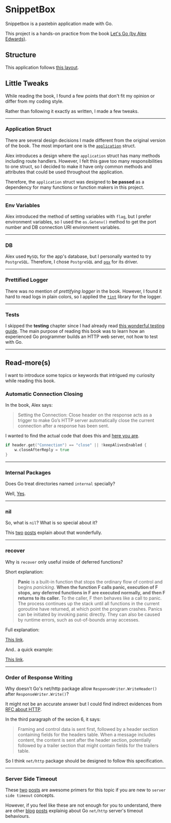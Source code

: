 # SnippetBox

Snippetbox is a pastebin application made with Go.

This project is a hands-on practice from the book [Let's Go (by Alex Edwards)](https://lets-go.alexedwards.net/).

## Structure

This application follows [this layout](https://go.dev/doc/modules/layout#server-project).

## Little Tweaks

While reading the book, I found a few points that don't fit my opinion or differ from my coding style.

Rather than following it exactly as written, I made a few tweaks.

---

### Application Struct

There are several design decisions I made different from the original version of the book. The most important one is the [`application`](./cmd/web/application.go) struct.

Alex introduces a design where the `application` struct has many methods including route handlers. However, I felt this gave too many responsibilities to one struct, so I decided to make it have only common methods and attributes that could be used throughout the application.

Therefore, the `application` struct was designed to **be passed** as a dependency for many functions or function makers in this project.

---

### Env Variables

Alex introduced the method of setting variables with `flag`, but I prefer environment variables, so I used the `os.Getenv()` method to get the port number and DB connection URI environment variables.

---

### DB

Alex used `MySQL` for the app's database, but I personally wanted to try `PostgreSQL`. Therefore, I chose `PostgreSQL` and [`pgx`](https://github.com/jackc/pgx) for its driver.

---

### Prettified Logger

There was no mention of _prettifying logger_ in the book. However, I found it hard to read logs in plain colors, so I applied the [`tint`](https://github.com/lmittmann/tint) library for the logger.

---

### Tests

I skipped the **testing** chapter since I had already read [this wonderful testing guide](https://quii.gitbook.io/learn-go-with-tests). The main purpose of reading this book was to learn how an experienced Go programmer builds an HTTP web server, not how to test with Go.

---

## Read-more(s)

I want to introduce some topics or keywords that intrigued my curiosity while reading this book.

### Automatic Connection Closing

In the book, Alex says:

> Setting the Connection: Close header on the response acts as a trigger to make Go’s
> HTTP server automatically close the current connection after a response has been sent.

I wanted to find the actual code that does this and [here you are](https://cs.opensource.google/go/go/+/refs/tags/go1.24.2:src/net/http/server.go;l=1397).

```go
if header.get("Connection") == "close" || !keepAlivesEnabled {
	w.closeAfterReply = true
}
```

---

### Internal Packages

Does Go treat directories named `internal` specially?

Well, [Yes](https://go.dev/doc/go1.4#internalpackages).

---

### nil

So, what is `nil`? What is so special about it?

This [two](https://go101.org/article/nil.html) [posts](https://www.dolthub.com/blog/2023-09-08-much-ado-about-nil-things/) explain about that wonderfully.

---

### recover

Why is `recover` only useful inside of deferred functions?

Short explanation:

> **Panic** is a built-in function that stops the ordinary flow of control and begins _panicking_. **When the function F calls panic, execution of F stops, any deferred functions in F are executed normally, and then F returns to its caller.** To the caller, F then behaves like a call to panic. The process continues up the stack until all functions in the current goroutine have returned, at which point the program crashes. Panics can be initiated by invoking panic directly. They can also be caused by runtime errors, such as out-of-bounds array accesses.

Full explanation:

[This link](https://go.dev/blog/defer-panic-and-recover).

And.. a quick example:

[This link](https://gobyexample.com/recover).

---

### Order of Response Writing

Why doesn't Go's net/http package allow `ResponseWriter.WriteHeader()` after `ResponseWriter.Write()`?

It might not be an accurate answer but I could find indirect evidences from [RFC about HTTP](https://www.rfc-editor.org/rfc/rfc9110.html#section-6).

In the third paragraph of the secion 6, it says:

> Framing and control data is sent first, followed by a header section containing fields for the headers table. When a message includes content, the content is sent after the header section, potentially followed by a trailer section that might contain fields for the trailers table.

So I think `net/http` package should be designed to follow this specification.

---

### Server Side Timeout

These [two](https://blog.cloudflare.com/exposing-go-on-the-internet/) [posts](https://blog.cloudflare.com/the-complete-guide-to-golang-net-http-timeouts/) are awesome primers for this topic if you are new to `server side timeout` concepts.

However, if you feel like these are not enough for you to understand, there are other [blog](https://adam-p.ca/blog/2022/01/golang-http-server-timeouts/) [posts](https://ieftimov.com/posts/make-resilient-golang-net-http-servers-using-timeouts-deadlines-context-cancellation/) explainig about Go `net/http` server's timeout behaviours.
